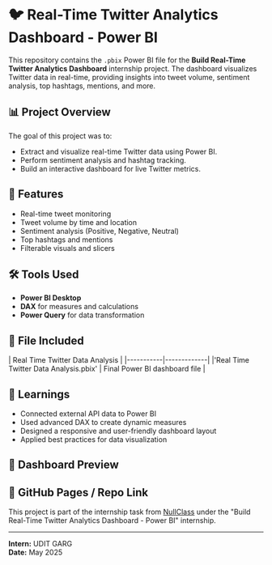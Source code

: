 # 🐦 Real-Time Twitter Analytics Dashboard - Power BI

This repository contains the `.pbix` Power BI file for the **Build Real-Time Twitter Analytics Dashboard** internship project. The dashboard visualizes Twitter data in real-time, providing insights into tweet volume, sentiment analysis, top hashtags, mentions, and more.

## 📊 Project Overview

The goal of this project was to:
- Extract and visualize real-time Twitter data using Power BI.
- Perform sentiment analysis and hashtag tracking.
- Build an interactive dashboard for live Twitter metrics.

## 🚀 Features

- Real-time tweet monitoring
- Tweet volume by time and location
- Sentiment analysis (Positive, Negative, Neutral)
- Top hashtags and mentions
- Filterable visuals and slicers

## 🛠 Tools Used

- **Power BI Desktop**
- **DAX** for measures and calculations
- **Power Query** for data transformation

## 📁 File Included

| Real Time Twitter Data Analysis | 
|-----------|-------------|
|'Real Time Twitter Data Analysis.pbix' | Final Power BI dashboard file |

## 🧠 Learnings

- Connected external API data to Power BI
- Used advanced DAX to create dynamic measures
- Designed a responsive and user-friendly dashboard layout
- Applied best practices for data visualization

## 📸 Dashboard Preview



## 🔗 GitHub Pages / Repo Link

This project is part of the internship task from [NullClass](https://nullclass.com) under the "Build Real-Time Twitter Analytics Dashboard - Power BI" internship.

---

**Intern:** UDIT GARG  
**Date:** May 2025
